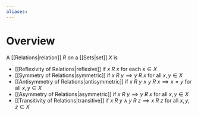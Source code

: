 ```yaml
---
aliases:
---
```

# Overview
A [[Relations|relation]] $R$ on a [[Sets|set]] $X$ is
- [[Reflexivity of Relations|reflexive]] if $x\ R\ x$ for each $x \in X$
- [[Symmetry of Relations|symmetric]] if $x\ R\ y \implies y\ R\ x$ for all $x, y \in X$
- [[Antisymmetry of Relations|antisymmetric]] if $x\ R\ y \land y\ R\ x \implies x = y$ for all $x, y \in X$
- [[Asymmetry of Relations|asymmetric]] if $x\ R\ y \implies y\ \not R\ x$ for all $x, y \in X$
- [[Transitivity of Relations|transitive]] if $x\ R\ y \land y\ R\ z \implies x\ R\ z$ for all $x, y, z \in X$ 